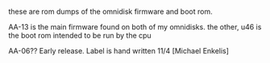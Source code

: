 these are rom dumps of the omnidisk firmware and boot rom.

AA-13 is the main firmware found on both of my omnidisks.
the other, u46 is the boot rom intended to be run by the cpu

AA-06?? Early release. Label is hand written 11/4 [Michael Enkelis]
